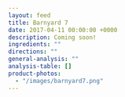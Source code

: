 ```yaml
---
layout: feed
title: Barnyard 7
date: 2017-04-11 00:00:00 +0000
description: Coming soon!
ingredients: ""
directions: ""
general-analysis: ""
analysis-table: []
product-photos:
  - "/images/barnyard7.png"
---
```


